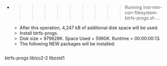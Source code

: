 * >>>>>>>>> Running inst-min-con-filesystem-btrfs-progs.sh ...
  * After this operation, 4,247 kB of additional disk space will be used.
  * Install btrfs-progs.
  * Disk size = 979628K. Space Used = 5960K. Runtime = 00:00:00:13.
  * The following NEW packages will be installed:
  ```bash
btrfs-progs liblzo2-2 libzstd1
  ```
